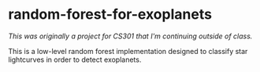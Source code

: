 # random-forest-for-exoplanets

*This was originally a project for CS301 that I'm continuing outside of class.*

This is a low-level random forest implementation designed to classify star lightcurves in order to detect exoplanets.
